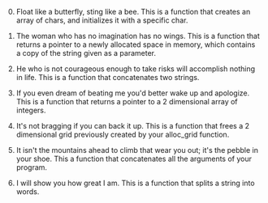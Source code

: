 

0. Float like a butterfly, sting like a bee.
This is a function that creates an array of chars, and initializes it with a specific char.

1. The woman who has no imagination has no wings.
This is a function that returns a pointer to a newly allocated space in memory, which contains a copy of the string given as a parameter.

2. He who is not courageous enough to take risks will accomplish nothing in life.
This is a function that concatenates two strings.

3. If you even dream of beating me you'd better wake up and apologize.
This is a function that returns a pointer to a 2 dimensional array of integers.

4. It's not bragging if you can back it up.
This is a function that frees a 2 dimensional grid previously created by your alloc_grid function.

5. It isn't the mountains ahead to climb that wear you out; it's the pebble in your shoe.
This a function that concatenates all the arguments of your program.

6. I will show you how great I am.
This is a function that splits a string into words.
